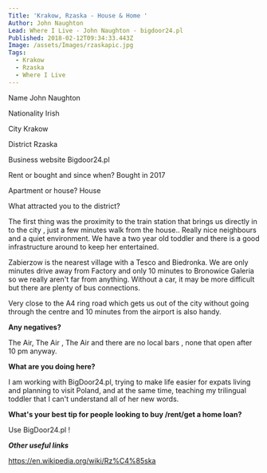 ```yaml
---
Title: 'Krakow, Rzaska - House & Home '
Author: John Naughton
Lead: Where I Live - John Naughton - bigdoor24.pl
Published: 2018-02-12T09:34:33.443Z
Image: /assets/Images/rzaskapic.jpg
Tags:
  - Krakow
  - Rzaska
  - Where I Live
---
```

Name             John Naughton

Nationality     Irish

City                Krakow

District           Rzaska

Business website Bigdoor24.pl


Rent or bought and since when?  Bought in 2017

Apartment or house? House

What attracted you to the district?

The first thing was the proximity to the train station that brings us directly in to the city , just a few minutes walk from the house.. Really nice neighbours and a quiet environment. We have a  two year old toddler and there is a good infrastructure around to keep her entertained.

Zabierzow is the nearest village with a Tesco and Biedronka.  We are only minutes drive away from Factory and only 10 minutes to Bronowice Galeria so we really aren't far from anything. Without a car, it may be more difficult but there are plenty of bus connections. 

Very close to the A4 ring road which gets us out of the city without going through the centre and 10 minutes from the airport is also handy.

**Any negatives?**

The Air, The Air , The Air and there are no local bars , none that open after 10 pm anyway.

**What are you doing here?**

I am working with BigDoor24.pl, trying to make life easier for expats living and planning to visit Poland, and at the same time, teaching  my trilingual toddler that I can't understand all of her new words.

**What's your best tip for people looking to buy /rent/get a home loan?**

Use BigDoor24.pl !

_**Other useful links**_

https://en.wikipedia.org/wiki/Rz%C4%85ska
